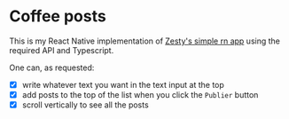 # Coffee posts

This is my React Native implementation of [Zesty's simple rn app](https://github.com/zesty-app/simple-rn-app)
using the required API and Typescript.

One can, as requested:
 - [x] write whatever text you want in the text input at the top
 - [x] add posts to the top of the list when you click the `Publier` button
 - [x] scroll vertically to see all the posts
